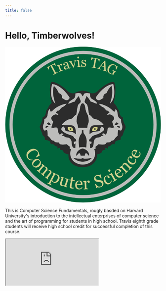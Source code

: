 ```yaml
---
title: false
---
```


# Hello, Timberwolves!

![alt text](assets/CS_Logo.png "Travis Computer Science")

This is Computer Science Fundamentals, rougly basded on Harvard University's introduction to the intellectual enterprises of computer science and the art of programming for students in high school. Travis eighth grade students will receive high school credit for successful completion of this course.

<iframe src="https://www.youtube.com/embed/tZxLMIk_SaY?playlist=GAB6Gm7pTTA"></iframe>
